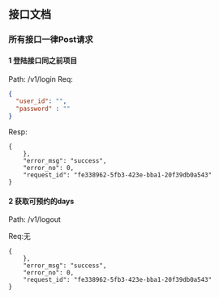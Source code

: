 ## 接口文档

### 所有接口一律Post请求

#### 1 登陆接口同之前项目
Path: /v1/login
Req:
```json
{
  "user_id": "",
  "password" : ""
}
```

Resp:
```
{
    },
    "error_msg": "success",
    "error_no": 0,
    "request_id": "fe338962-5fb3-423e-bba1-20f39db0a543"
}
```

#### 2 获取可预约的days

Path: /v1/logout

Req:无
```
{
    },
    "error_msg": "success",
    "error_no": 0,
    "request_id": "fe338962-5fb3-423e-bba1-20f39db0a543"
}
```